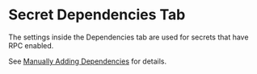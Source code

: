 [title]: # (Secret Dependencies Tab)
[tags]: # (Dependencies)
[priority]: # (10)

# Secret Dependencies Tab

The settings inside the Dependencies tab are used for secrets that have RPC enabled.

See [Manually Adding Dependencies](../../../remote-password-changing/configuring-secret-dependencies-for-rpc/manually-adding-dependencies/index.md) for details. 
